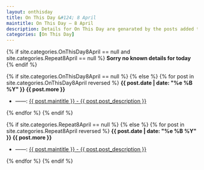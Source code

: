 ```yaml
---
layout: onthisday
title: On This Day &#124; 8 April
maintitle: On This Day — 8 April
description: Details for On This Day are genarated by the posts added to the website so the content is subject to changes/updates over time.
categories: [On This Day]
---
```


{% if site.categories.OnThisDay8April == null and site.categories.Repeat8April == null %}
<strong>Sorry no known details for today</strong>
{% endif %}

{% if site.categories.OnThisDay8April == null %}
{% else %}
{% for post in site.categories.OnThisDay8April reversed %}
<strong>{{ post.date | date: "%e %B %Y" }} {{ post.more }}</strong>
<ul>
<li> ——: <a href="{{ post.url }}">{{ post.maintitle }} - {{ post.post_description }}</a></li>
</ul>
{% endfor %}
{% endif %}

{% if site.categories.Repeat8April == null %}
{% else %}
{% for post in site.categories.Repeat8April reversed %}
<strong>{{ post.date | date: "%e %B %Y" }} {{ post.more }}</strong>
<ul>
<li> ——: <a href="{{ post.url }}">{{ post.maintitle }} - {{ post.post_description }}</a></li>
</ul>
{% endfor %}
{% endif %}
